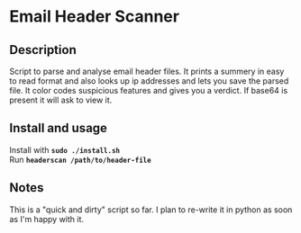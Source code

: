 # Email Header Scanner

## Description
Script to parse and analyse email header files. It prints a summery in easy to read format and also looks up ip addresses and lets you save the parsed file. It color codes suspicious features and gives you a verdict. If base64 is present it will ask to view it.
## Install and usage
Install with **`sudo ./install.sh`**<br>
Run **`headerscan /path/to/header-file`**

## Notes
This is a "quick and dirty" script so far. I plan to re-write it in python as soon as I'm happy with it.
